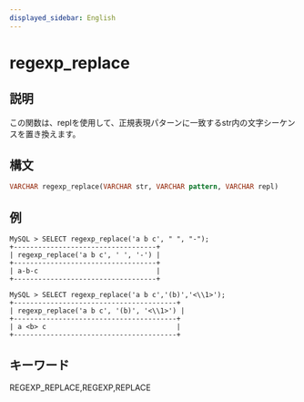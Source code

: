 ```yaml
---
displayed_sidebar: English
---
```


# regexp_replace

## 説明

この関数は、replを使用して、正規表現パターンに一致するstr内の文字シーケンスを置き換えます。

## 構文

```Haskell
VARCHAR regexp_replace(VARCHAR str, VARCHAR pattern, VARCHAR repl)
```

## 例

```Plain Text
MySQL > SELECT regexp_replace('a b c', " ", "-");
+-----------------------------------+
| regexp_replace('a b c', ' ', '-') |
+-----------------------------------+
| a-b-c                             |
+-----------------------------------+

MySQL > SELECT regexp_replace('a b c','(b)','<\\1>');
+----------------------------------------+
| regexp_replace('a b c', '(b)', '<\\1>') |
+----------------------------------------+
| a <b> c                                |
+----------------------------------------+
```

## キーワード

REGEXP_REPLACE,REGEXP,REPLACE
